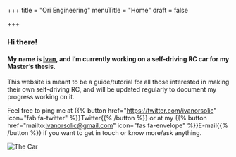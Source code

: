 +++
title = "Ori Engineering"
menuTitle = "Home"
draft = false

+++

### Hi there! 

#### My name is [Ivan](https://twitter.com/ivanorsolic), and I’m currently working on a self-driving RC car for my Master’s thesis. 



This website is meant to be a guide/tutorial for all those interested in making their own self-driving RC, and will be updated regularly to document my progress working on it. 

Feel free to ping me at  {{% button href="https://twitter.com/ivanorsolic" icon="fab fa-twitter" %}}Twitter{{% /button %}} or at my  {{% button href="mailto:ivanorsolic@gmail.com" icon="fas fa-envelope" %}}E-mail{{% /button %}} if you want to get in touch or know more/ask anything.



![The Car](/images/car.jpg)